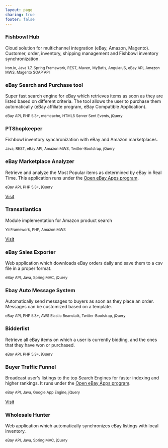 ```yaml
---
layout: page
sharing: true
footer: false
---
```


<div class="projects">
	<div class="flip-container">
		<div class="flipper" ontouchstart="this.classList.toggle('hover');">
			<div class="front fishbowl">
			</div>
			<div class="back">
				<div class="project-info">
					<h3>Fishbowl Hub</h3>
					<p>Cloud solution for multichannel integration (eBay, Amazon, Magento). Customer, order, inventory, shipping management and Fishbowl inventory synchronization.</p>
					<p><small>Iron.io, Java 1.7, Spring Framework, REST, Maven, MyBatis, AngularJS, eBay API, Amazon MWS, Magento SOAP API</small></p>
				</div>
			</div>
		</div>
		<div class="flipper right" ontouchstart="this.classList.toggle('hover');">
			<div class="front ebaysearch">
			</div>
			<div class="back">
				<div class="project-info">
					<h3>eBay Search and Purchase tool</h3>
					<p>Super fast search engine for eBay which retrieves items as soon as they are listed based on different criteria. The tool allows the user to purchase them automatically (eBay affiliate program, eBay Compatible Application).</p>
					<p><small>eBay API, PHP 5.3+, memcache, HTML5 Server Sent Events, jQuery</small></p>
				</div>
			</div>
		</div>
	</div>
	<div class="flip-container">
		<div class="flipper" ontouchstart="this.classList.toggle('hover');">
			<div class="front ptshopkeeper">
			</div>
			<div class="back">
				<div class="project-info">
					<h3>PTShopkeeper</h3>
					<p>Fishbowl inventory synchronization with eBay and Amazon marketplaces.</p>
					<p><small>Java, REST, eBay API, Amazon MWS, Twitter-Bootstrap, jQuery</small></p>
				</div>
			</div>
		</div>
		<div class="flipper right" ontouchstart="this.classList.toggle('hover');">
			<div class="front marketanalyzer">
			</div>
			<div class="back">
				<div class="project-info">
					<h3>eBay Marketplace Analyzer</h3>
					<p>Retrieve and analyze the Most Popular items as determined by eBay in Real Time. This application runs under the <a href="http://apps.ebay.com/" target="_blank">Open eBay Apps program</a>.</p>
					<p><small>eBay API, PHP 5.3+, jQuery</small></p>
					<div class="project-live">
						<a class="button button-pill button-flat-action" href="http://apps.ebay.com/selling?ViewEAppDetails&stab=1&mId=744&appType=1&appId=reselleriq.reselleriq.com" target="_blank">Visit</a>
					</div>
				</div>
			</div>
		</div>
	</div>
	<div class="flip-container">
		<div class="flipper" ontouchstart="this.classList.toggle('hover');">
			<div class="front transatlantica">
			</div>
			<div class="back">
				<div class="project-info">
					<h3>Transatlantica</h3>
					<p>Module implementation for Amazon product search</p>
					<p><small>Yii Framework, PHP, Amazon MWS</small></p>
					<div class="project-live">
						<a class="button button-pill button-flat-action" href="http://transatlantica.ru" target="_blank">Visit</a>
					</div>
				</div>
			</div>
		</div>
		<div class="flipper right" ontouchstart="this.classList.toggle('hover');">
			<div class="front salesexporter">
			</div>
			<div class="back">
				<div class="project-info">
					<h3>eBay Sales Exporter</h3>
					<p>Web application which downloads eBay orders daily and save them to a csv file in a proper format.</p>
					<p><small>eBay API, Java, Spring MVC, jQuery</small></p>
				</div>
			</div>
		</div>
	</div>
	<div class="flip-container">
		<div class="flipper" ontouchstart="this.classList.toggle('hover');">
			<div class="front automsg">
			</div>
			<div class="back">
				<div class="project-info">
					<h3>Ebay Auto Message System</h3>
					<p>Automatically send messages to buyers as soon as they place an order. Messages can be customized based on a template.</p>
					<p><small>eBay API, PHP 5.3+, AWS Elastic Beanstalk, Twitter-Bootstrap, jQuery</small></p>
				</div>
			</div>
		</div>
		<div class="flipper right" ontouchstart="this.classList.toggle('hover');">
			<div class="front bidderlist">
			</div>
			<div class="back">
				<div class="project-info">
					<h3>Bidderlist</h3>
					<p>Retrieve all eBay items on which a user is currently bidding, and the ones that they have won or purchased.</p>
					<p><small>eBay API, PHP 5.3+, jQuery</small></p>
				</div>
			</div>
		</div>
	</div>
	<div class="flip-container">
		<div class="flipper" ontouchstart="this.classList.toggle('hover');">
			<div class="front buyertrafficfunnel">
			</div>
			<div class="back">
				<div class="project-info">
					<h3>Buyer Traffic Funnel</h3>
					<p>Broadcast user's listings to the top Search Engines for faster indexing and higher rankings. It runs under the <a href="http://apps.ebay.com/" target="_blank">Open eBay Apps program</a>.</p>
					<p><small>eBay API, Java, Google App Engine, jQuery</small></p>
					<a class="button button-pill button-flat-action" href="http://applications.ebay.com/selling?ViewEAppDetails&stab=1&mId=745&appType=1&appId=buyer.trafficfunnel.com" target="_blank">Visit</a>
				</div>
			</div>
		</div>
		<div class="flipper right" ontouchstart="this.classList.toggle('hover');">
			<div class="front wholesalehunter">
			</div>
			<div class="back">
				<div class="project-info">
					<h3>Wholesale Hunter</h3>
					<p>Web application which automatically synchronizes eBay listings with local inventory.</p>
					<p><small>eBay API, Java, Spring MVC, jQuery</small></p>
				</div>
			</div>
		</div>
	</div>
</div>

